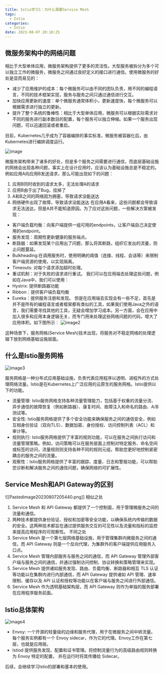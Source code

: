 ```yaml
---
title: Istio学习1：为什么需要Service Mesh
tags:
  - Istio
categories:
  - Istio
date: 2023-08-07 20:10:25
---
```


## 微服务架构中的网络问题

相比于大型单体应用，微服务架构提供了更多的灵活性。大型服务被拆分为多个可以独立工作的微服务，微服务之间通过良好定义的接口进行通信。使用微服务的好处是显而易见的：
- 减少了应用维护的成本：每个微服务可以由不同的团队负责，用不同的编程语言，不同的技术框架实现，服务与服务之间只通过通信进行交互。
- 加快应用更新的速度：单个微服务通常体积小，更新速度快，每个微服务可以根据需求进行独立的更新。
- 提升了整个系统的鲁棒性：相比于大型单体应用，微服务可以根据实际需求对不同的服务进行副本数目的配置，每个服务可以独立伸缩。如果一个服务出现问题，可以迅速回滚或者重启。

目前，Kubernetes几乎成为了容器编排的事实标准，微服务被容器化后，由Kubernetes进行编排调度运行。

![image](img/Pastedimage20230807202200.png)

微服务架构带来了诸多的好处，但是多个服务之间需要进行通信，而底层基础设施的网络会出现各种问题，事实上在设计应用时，应该认为基础设施总是不稳定的。例如应用A向应用B发送请求，那么可能出现如下的问题：
1. 应用B同时收到的请求太多，无法处理A的请求
2. 应用B由于出了Bug，挂掉了
3. A和B之间的网络因为拥塞，导致请求没能送达
4. 网络硬件出现了故障，导致请求没能送达
在应用A看来，这些问题都会导致请求无法送达，但是A并不能知道原因。为了应对这些问题，一些解决方案被发现：
- 客户端负载均衡：向客户端提供一组可用的endpoints，让客户端自己决定使用的endpoint。
- 服务发现：周期性更新健康的服务端点。
- 断路器：如果发现某个应用出了问题，那么将其断路，组织它发出的流量，防止问题蔓延。
- Bulkheading:在调用服务时，使用明确的阈值（连接、线程、会话等）来限制客户端资源的使用，以实现隔离。
- Timeouts: 对每个请求添加超时处理。
- 重试机制：对于失败的请求进行重试。
我们可以在应用端去处理这些问题，例如在Java中，我们可以使用：
- Hystrix: 提供断路器功能
- Ribbon：提供客户端负载均衡
- Eureka：提供服务注册和发现。
但是在应用端去实现会有一些不足，首先是并不是所有的编程语言或者框架都有类似的工具，如果我们使用Java之外的语言，我们需要寻找其他的工具，无疑会增加学习成本。另一方面，会在应用中加入很多和应用本身逻辑无关，而专门用来处理这些网络问题的代码，增大了应用体积。如下图所示：
![image2](img/Pastedimage20230807203929.png)

这种场景下，服务网格(Service Mesh)技术出现，将服务对不稳定网络的处理逻辑下放到网络基础设施层面。

## 什么是Istio服务网格

![image3](img/Pastedimage20230807204549.png)

服务网格是一种分布式应用基础设施，负责代表应用程序以透明、进程外的方式处理网络流量。Istio是在Kubernetes上广泛应用的云原生的服务网格。Istio提供以下的功能。
- 流量管理: Istio服务网格支持各种流量管理能力，包括基于权重的流量分流、异步通信的故障恢复（例如断路器）、康复时间、故障注入和命名的路由、A/B测试等。
- 安全性: Istio服务网格提供了多个安全功能来确保服务之间的通信安全，例如互相身份验证（双向TLS）、数据加密、身份授权、访问控制列表（ACL）和审计等。
- 规则执行: Istio服务网格提供了丰富的规则功能，可以在服务之间执行访问和流量管理策略。例如，访问策略可以在服务层面上控制对特定服务、命名空间或标签的访问，流量规则则支持各种不同的规则元组，帮助您更好地控制紧密耦合的服务之间的流量。
- 观察性：Istio服务网格提供了丰富的跟踪、度量、日志和警报功能，可以帮助您诊断和解决服务之间的通信问题，确保网络的可扩展性。


## Service Mesh和API Gateway的区别

![[Pastedimage20230807205440.png]]
相似之处 
1. Service Mesh 和 API Gateway 都提供了一个控制面，用于管理微服务之间的流量和通信。 
2. 两种技术都提供身份验证、授权和加密等安全功能，以确保系统内传输的数据的安全。这两种技术都旨在通过提供服务交互的可见性以及流量和指标的监控来提高应用程序的可观察性。
不同之处
1. Service Mesh 是一个第七层网络基础设施，用于管理集群内微服务之间的通信，而 API Gateway 则是一个反向代理，为集群外的客户端提供应用服务入口点。
2. Service Mesh 管理内部服务与服务之间的通信，而 API Gateway 管理外部客户端与服务之间的通信，并通过强制访问控制、协议转换和策略管理来实现。
3. Service Mesh 提供诸如服务发现、路由、负载均衡、断路器和相互 TLS 认证等功能以在集群内进行内部通信，而 API Gateway 提供诸如 APl 管理、速率限制、缓存以及 API 认证和授权等功能以在客户端与服务之间进行外部通信。
4. Service Mesh 作为透明基础架构层，而 API Gateway 则作为单独的服务部署在应用程序服务前面。
## Istio总体架构
![image4](img/Pastedimage20230807211356.png)

- Envoy: 一个开源的轻量级的边缘和服务代理，用于在微服务之间中转流量。每个服务实例都有一个 Envoy sidecar，作为它的代理。Envoy工作在第七层，也就是应用层。
- Istiod 提供服务发现、配置和证书管理。将控制流量行为的高级路由规则转换为 Envoy 特定的配置， 并在运行时将其传播给 Sidecar。


后续，会继续学习Istio的部署和基本的使用。

